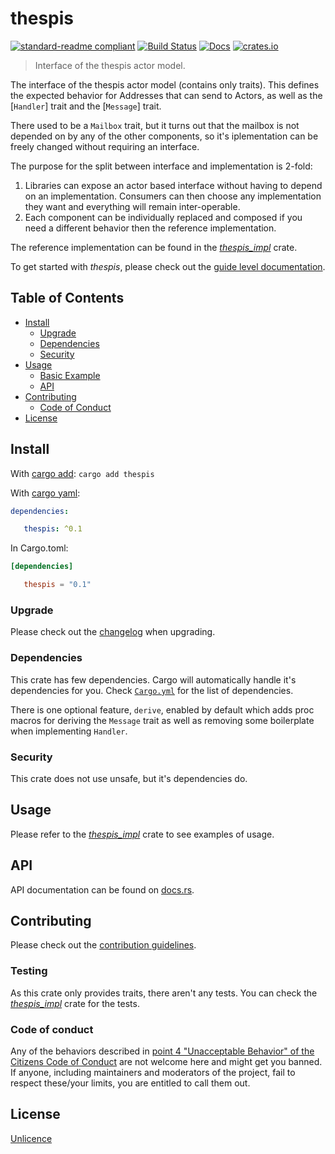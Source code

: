 # thespis

[![standard-readme compliant](https://img.shields.io/badge/readme%20style-standard-brightgreen.svg?style=flat-square)](https://github.com/RichardLitt/standard-readme)
[![Build Status](https://api.travis-ci.org/najamelan/thespis.svg?branch=release)](https://travis-ci.org/najamelan/thespis)
[![Docs](https://docs.rs/thespis/badge.svg)](https://docs.rs/thespis)
[![crates.io](https://img.shields.io/crates/v/thespis.svg)](https://crates.io/crates/thespis)


> Interface of the thespis actor model.

The interface of the thespis actor model (contains only traits). This defines the expected behavior for Addresses that can send to Actors, as well as the [`Handler`] trait and the [`Message`] trait.

There used to be a `Mailbox` trait, but it turns out that the mailbox is not depended on by any of the other components, so it's iplementation can be freely changed without requiring an interface.

The purpose for the split between interface and implementation is 2-fold:
1. Libraries can expose an actor based interface without having to depend on an implementation. Consumers can then choose any implementation they want and everything will remain inter-operable.
2. Each component can be individually replaced and composed if you need a different behavior then the reference implementation.

The reference implementation can be found in the [_thespis_impl_](https://docs.rs/thespis_impl) crate.

To get started with _thespis_, please check out the [guide level documentation](https://thespis-rs.github.io/thespis_guide/).

## Table of Contents

- [Install](#install)
   - [Upgrade](#upgrade)
   - [Dependencies](#dependencies)
   - [Security](#security)
- [Usage](#usage)
   - [Basic Example](#basic-example)
   - [API](#api)
- [Contributing](#contributing)
   - [Code of Conduct](#code-of-conduct)
- [License](#license)


## Install
With [cargo add](https://github.com/killercup/cargo-edit):
`cargo add thespis`

With [cargo yaml](https://gitlab.com/storedbox/cargo-yaml):
```yaml
dependencies:

   thespis: ^0.1
```

In Cargo.toml:
```toml
[dependencies]

   thespis = "0.1"
```

### Upgrade

Please check out the [changelog](https://github.com/thespis-rs/thespis_iface/blob/release/CHANGELOG.md) when upgrading.


### Dependencies

This crate has few dependencies. Cargo will automatically handle it's dependencies for you. Check [`Cargo.yml`](https://github.com/thespis-rs/thespis_iface/blob/release/Cargo.yml) for the list of dependencies.

There is one optional feature, `derive`, enabled by default which adds proc macros for deriving the `Message` trait as well as removing some boilerplate when implementing `Handler`.


### Security

This crate does not use unsafe, but it's dependencies do.


## Usage

Please refer to the [_thespis_impl_](https://github.com/thespis-rs/thespis_impl/blob/release/examples) crate to see examples of usage.

## API

API documentation can be found on [docs.rs](https://docs.rs/thespis).


## Contributing

Please check out the [contribution guidelines](https://github.com/thespis-rs/thespis/blob/release/CONTRIBUTING.md).


### Testing

As this crate only provides traits, there aren't any tests. You can check the [_thespis_impl_](https://github.com/thespis-rs/thespis_impl/blob/release/tests) crate for the tests.

### Code of conduct

Any of the behaviors described in [point 4 "Unacceptable Behavior" of the Citizens Code of Conduct](https://github.com/stumpsyn/policies/blob/master/citizen_code_of_conduct.md#4-unacceptable-behavior) are not welcome here and might get you banned. If anyone, including maintainers and moderators of the project, fail to respect these/your limits, you are entitled to call them out.

## License

[Unlicence](https://unlicense.org/)

